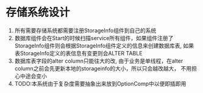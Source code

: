 # 存储系统设计

1. 所有需要存储系统都需要注册StorageInfo组件到自己的系统
2. 数据库组件会在Start的时候扫描service所有组件，如果组件注册了StorageInfo组件则会根据StorageInfo组件定义的信息来创建数据库表, 如果表StorageInfo定义的表信息有变更则会ALTER TABLE
3. 数据库表字段的alter column只能往大的改, 由于业务是单线程，在alter column之前会先更新本地的storageinfo的大小，所以只会越改越大， 不用担心中途会变小
4. TODO:本系统由于复杂度需要抽象出来放到OptionComp中以便即插即用